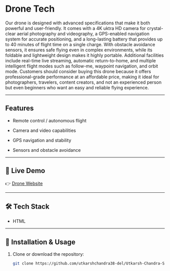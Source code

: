 # Drone Tech

Our drone is designed with advanced specifications that make it both powerful and user-friendly. It comes with a 4K uktra HD camera for crystal-clear aerial photography and videography, a GPS-enabled navigation system for accurate positioning, and a long-lasting battery that provides up to 40 minutes of flight time on a single charge. With obstacle avoidance sensors, it ensures safe flying even in complex environments, while its foldable and lightweight design makes it highly portable. Additional facilities include real-time live streaming, automatic return-to-home, and multiple intelligent flight modes such as follow-me, waypoint navigation, and orbit mode. Customers should consider buying this drone because it offers professional-grade performance at an affordable price, making it ideal for photographers, travelers, content creators, and not an experienced person but even beginners who want an easy and reliable flying experience.

---

##  Features
- Remote control / autonomous flight

- Camera and video capabilities

- GPS navigation and stability

- Sensors and obstacle avoidance 

---

## 🚀 Live Demo
👉 [Drone Website](https://pandeytulsi0611-glitch.github.io/gadget_launch/)

---

## 🛠 Tech Stack
- HTML  
 

---

## 📂 Installation & Usage
1. Clone or download the repository:  
   ```bash
   git clone https://github.com/utkarshchandra38-del/Utkarsh-Chandra-Singh_202501100400349.git
